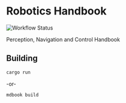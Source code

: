# Robotics Handbook

![Workflow Status](https://github.com/mitchelldscott/robotics-handbook/actions/workflows/mdbook.yml/badge.svg)

Perception, Navigation and Control Handbook

## Building

```rust
cargo run
```

-or-

```rust
mdbook build
```
